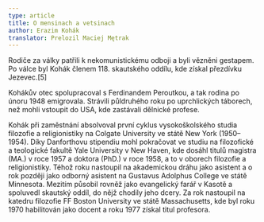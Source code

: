 ```yaml
---
type: article
title: O mensinach a vetsinach
author: Erazim Kohák
translator: Prelozil Maciej Mętrak
---
```


Rodiče za války patřili k nekomunistickému odboji a byli vězněni gestapem. Po válce byl Kohák členem 118. skautského oddílu, kde získal přezdívku Jezevec.[5]

Kohákův otec spolupracoval s Ferdinandem Peroutkou, a tak rodina po únoru 1948 emigrovala. Strávili půldruhého roku po uprchlických táborech, než mohli vstoupit do USA, kde zastávali dělnické profese.

Kohák při zaměstnání absolvoval první cyklus vysokoškolského studia filozofie a religionistiky na Colgate University ve státě New York (1950–1954). Díky Danforthovu stipendiu mohl pokračovat ve studiu na filozofické a teologické fakultě Yale University v New Haven, kde dosáhl titulů magistra (MA.) v roce 1957 a doktora (PhD.) v roce 1958, a to v oborech filozofie a religionistiky. Téhož roku nastoupil na akademickou dráhu jako asistent a o rok později jako odborný asistent na Gustavus Adolphus College ve státě Minnesota. Mezitím působil rovněž jako evangelický farář v Kasotě a spoluvedl skautský oddíl, do nějž chodily jeho dcery. Za rok nastoupil na katedru filozofie FF Boston University ve státě Massachusetts, kde byl roku 1970 habilitován jako docent a roku 1977 získal titul profesora.
